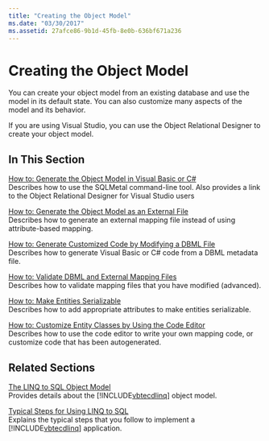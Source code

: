 ```yaml
---
title: "Creating the Object Model"
ms.date: "03/30/2017"
ms.assetid: 27afce86-9b1d-45fb-8e0b-636bf671a236
---
```

# Creating the Object Model

You can create your object model from an existing database and use the model in its default state. You can also customize many aspects of the model and its behavior.  
  
 If you are using Visual Studio, you can use the Object Relational Designer to create your object model.  
  
## In This Section  

 [How to: Generate the Object Model in Visual Basic or C#](how-to-generate-the-object-model-in-visual-basic-or-csharp.md)  
 Describes how to use the SQLMetal command-line tool. Also provides a link to the Object Relational Designer for Visual Studio users  
  
 [How to: Generate the Object Model as an External File](how-to-generate-the-object-model-as-an-external-file.md)  
 Describes how to generate an external mapping file instead of using attribute-based mapping.  
  
 [How to: Generate Customized Code by Modifying a DBML File](how-to-generate-customized-code-by-modifying-a-dbml-file.md)  
 Describes how to generate Visual Basic or C# code from a DBML metadata file.  
  
 [How to: Validate DBML and External Mapping Files](how-to-validate-dbml-and-external-mapping-files.md)  
 Describes how to validate mapping files that you have modified (advanced).  
  
 [How to: Make Entities Serializable](how-to-make-entities-serializable.md)  
 Describes how to add appropriate attributes to make entities serializable.  
  
 [How to: Customize Entity Classes by Using the Code Editor](how-to-customize-entity-classes-by-using-the-code-editor.md)  
 Describes how to use the code editor to write your own mapping code, or customize code that has been autogenerated.  
  
## Related Sections  

 [The LINQ to SQL Object Model](the-linq-to-sql-object-model.md)  
 Provides details about the [!INCLUDE[vbtecdlinq](../../../../../../includes/vbtecdlinq-md.md)] object model.  
  
 [Typical Steps for Using LINQ to SQL](typical-steps-for-using-linq-to-sql.md)  
 Explains the typical steps that you follow to implement a [!INCLUDE[vbtecdlinq](../../../../../../includes/vbtecdlinq-md.md)] application.
